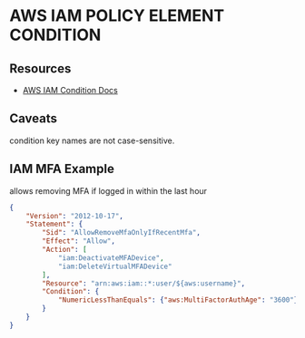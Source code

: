 # AWS IAM POLICY ELEMENT CONDITION

## Resources
- [AWS IAM Condition Docs](https://docs.aws.amazon.com/IAM/latest/UserGuide/reference_policies_elements_condition.html)

## Caveats
condition key names are not case-sensitive.

## IAM MFA Example
allows removing MFA if logged in within the last hour

```json
{
    "Version": "2012-10-17",
    "Statement": {
        "Sid": "AllowRemoveMfaOnlyIfRecentMfa",
        "Effect": "Allow",
        "Action": [
            "iam:DeactivateMFADevice",
            "iam:DeleteVirtualMFADevice"
        ],
        "Resource": "arn:aws:iam::*:user/${aws:username}",
        "Condition": {
            "NumericLessThanEquals": {"aws:MultiFactorAuthAge": "3600"}
        }
    }
}
```